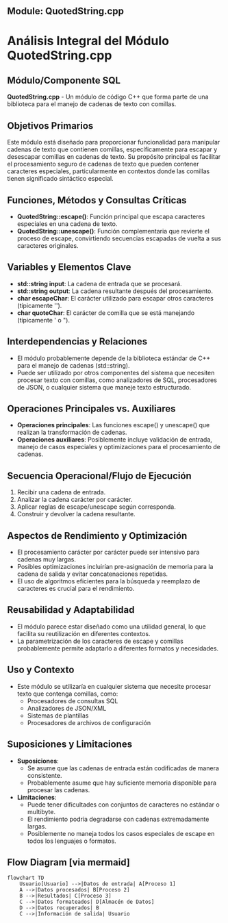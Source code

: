 ## Module: QuotedString.cpp
# Análisis Integral del Módulo QuotedString.cpp

## Módulo/Componente SQL
**QuotedString.cpp** - Un módulo de código C++ que forma parte de una biblioteca para el manejo de cadenas de texto con comillas.

## Objetivos Primarios
Este módulo está diseñado para proporcionar funcionalidad para manipular cadenas de texto que contienen comillas, específicamente para escapar y desescapar comillas en cadenas de texto. Su propósito principal es facilitar el procesamiento seguro de cadenas de texto que pueden contener caracteres especiales, particularmente en contextos donde las comillas tienen significado sintáctico especial.

## Funciones, Métodos y Consultas Críticas
- **QuotedString::escape()**: Función principal que escapa caracteres especiales en una cadena de texto.
- **QuotedString::unescape()**: Función complementaria que revierte el proceso de escape, convirtiendo secuencias escapadas de vuelta a sus caracteres originales.

## Variables y Elementos Clave
- **std::string input**: La cadena de entrada que se procesará.
- **std::string output**: La cadena resultante después del procesamiento.
- **char escapeChar**: El carácter utilizado para escapar otros caracteres (típicamente '\').
- **char quoteChar**: El carácter de comilla que se está manejando (típicamente ' o ").

## Interdependencias y Relaciones
- El módulo probablemente depende de la biblioteca estándar de C++ para el manejo de cadenas (std::string).
- Puede ser utilizado por otros componentes del sistema que necesiten procesar texto con comillas, como analizadores de SQL, procesadores de JSON, o cualquier sistema que maneje texto estructurado.

## Operaciones Principales vs. Auxiliares
- **Operaciones principales**: Las funciones escape() y unescape() que realizan la transformación de cadenas.
- **Operaciones auxiliares**: Posiblemente incluye validación de entrada, manejo de casos especiales y optimizaciones para el procesamiento de cadenas.

## Secuencia Operacional/Flujo de Ejecución
1. Recibir una cadena de entrada.
2. Analizar la cadena carácter por carácter.
3. Aplicar reglas de escape/unescape según corresponda.
4. Construir y devolver la cadena resultante.

## Aspectos de Rendimiento y Optimización
- El procesamiento carácter por carácter puede ser intensivo para cadenas muy largas.
- Posibles optimizaciones incluirían pre-asignación de memoria para la cadena de salida y evitar concatenaciones repetidas.
- El uso de algoritmos eficientes para la búsqueda y reemplazo de caracteres es crucial para el rendimiento.

## Reusabilidad y Adaptabilidad
- El módulo parece estar diseñado como una utilidad general, lo que facilita su reutilización en diferentes contextos.
- La parametrización de los caracteres de escape y comillas probablemente permite adaptarlo a diferentes formatos y necesidades.

## Uso y Contexto
- Este módulo se utilizaría en cualquier sistema que necesite procesar texto que contenga comillas, como:
  - Procesadores de consultas SQL
  - Analizadores de JSON/XML
  - Sistemas de plantillas
  - Procesadores de archivos de configuración

## Suposiciones y Limitaciones
- **Suposiciones**: 
  - Se asume que las cadenas de entrada están codificadas de manera consistente.
  - Probablemente asume que hay suficiente memoria disponible para procesar las cadenas.
- **Limitaciones**:
  - Puede tener dificultades con conjuntos de caracteres no estándar o multibyte.
  - El rendimiento podría degradarse con cadenas extremadamente largas.
  - Posiblemente no maneja todos los casos especiales de escape en todos los lenguajes o formatos.
## Flow Diagram [via mermaid]
```mermaid
flowchart TD
    Usuario[Usuario] -->|Datos de entrada| A[Proceso 1]
    A -->|Datos procesados| B[Proceso 2]
    B -->|Resultados| C[Proceso 3]
    C -->|Datos formateados| D[Almacén de Datos]
    D -->|Datos recuperados| B
    C -->|Información de salida| Usuario
```
